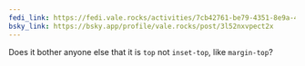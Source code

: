 ```yaml
---
fedi_link: https://fedi.vale.rocks/activities/7cb42761-be79-4351-8e9a-445a33498784
bsky_link: https://bsky.app/profile/vale.rocks/post/3l52nxvpect2x
---
```


Does it bother anyone else that it is `top` not `inset-top`, like `margin-top`?
